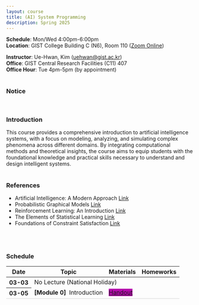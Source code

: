 ```yaml
---
layout: course
title: (AI) System Programming
description: Spring 2025
---
```


**Schedule**: Mon/Wed 4:00pm-6:00pm<br/>
**Location**: GIST College Building C (N6), Room 110 ([Zoom Online](https://us06web.zoom.us/j/87925937140?pwd=Qm1XTmU4MENybXVEeWJ5eVh2Z0dKdz09))<br/>


**Instructor**: Ue-Hwan, Kim (uehwan@gist.ac.kr)<br/>
**Office**: GIST Central Research Facilities (C11) 407<br/>
**Office Hour**: Tue 4pm-5pm (by appointment)
<br/>
<br/>

### Notice
<br/>

### Introduction
This course provides a comprehensive introduction to artificial intelligence systems, with a focus on modeling, analyzing, and simulating complex phenomena across different domains. By integrating computational methods and theoretical insights, the course aims to equip students with the foundational knowledge and practical skills necessary to understand and design intelligent systems.
<br/>
<br/>

### References
* Artificial Intelligence: A Modern Approach [Link](http://aima.cs.berkeley.edu/)
* Probabilistic Graphical Models [Link](http://mitpress.mit.edu/books/probabilistic-graphical-models)
* Reinforcement Learning: An Introduction [Link](http://incompleteideas.net/book/the-book-2nd.html)
* The Elements of Statistical Learning [Link](https://web.stanford.edu/~hastie/ElemStatLearn/)
* Foundations of Constraint Satisfaction [Link](http://www.bracil.net/edward/FCS.html)
<br/>
<br/>

### Schedule
<div class="table-responsive">
<table class="table table-hover table-sm text-center">
  <thead>
    <tr>
      <th class="col-sm-1" scope="col">Date</th>
      <th class="col-sm-4" scope="col">Topic</th>
      <th class="col-sm-1" scope="col">Materials</th>
      <th class="col-sm-4" scope="col">Homeworks</th>
    </tr>
  </thead>
  <tbody>
    <tr>
      <th scope="row">03-03</th>
      <td colspan="3">No Lecture (National Holiday)</td>
    </tr>
    <tr style="border-bottom: 1.5px solid lightgrey;">
      <th scope="row">03-05</th>
      <td class="text-left"><b>[Module 0]</b> &nbsp;Introduction</td>
      <td>
        <a href="https://docs.google.com/presentation/d/1fjMeEUMc9Do0XsF0uSWUB3BM3t124V5cY3m4u7Ikw2I/edit?usp=sharing" target="_blank" class="badge badge-pill" style="background-color:#B509AC;">Handout</a>
      </td>
      <td></td>
    </tr>
  </tbody>
</table>
</div>

